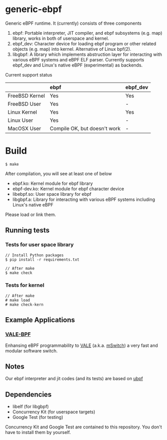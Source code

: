 # generic-ebpf
Generic eBPF runtime. It (currently) consists of three components

1. ebpf: Portable interpreter, JIT compiler, and ebpf subsystems (e.g. map) library, works in both of userspace and kernel.
2. ebpf_dev: Character device for loading ebpf program or other related objects (e.g. map) into kernel. Alternative of Linux bpf(2).
3. libgbpf: A library which implements abstruction layer for interacting with various eBPF systems and eBPF ELF parser.
Currently supports ebpf_dev and Linux's native eBPF (experimental) as backends.

Current support status

|               |ebpf                           |ebpf_dev           |
|:--------------|:------------------------------|:------------------|
|FreeBSD Kernel |Yes                            |Yes                |
|FreeBSD User   |Yes                            |-                  |
|Linux Kernel   |Yes                            |Yes                |
|Linux User     |Yes                            |-                  |
|MacOSX User    |Compile OK, but doesn't work   |-                  |

# Build

```
$ make
```

After compilation, you will see at least one of below
- ebpf.ko: Kernel module for ebpf library
- ebpf-dev.ko: Kernel module for ebpf character device
- libebpf.so: User space library for ebpf
- libgbpf.a: Library for interacting with various eBPF systems including Linux's native eBPF

Please load or link them.

## Running tests

### Tests for user space library
```
// Install Python packages
$ pip install -r requirements.txt

// After make
$ make check
```

### Tests for kernel
```
// After make
# make load
# make check-kern
```

## Example Applications

### [VALE-BPF](https://github.com/YutaroHayakawa/vale-bpf)

Enhansing eBPF programmability to [VALE](http://info.iet.unipi.it/~luigi/papers/20121026-vale.pdf)
(a.k.a. [mSwitch](https://pdfs.semanticscholar.org/ec44/8ceb3e05b9222113366dace9fdd2a62322de.pdf))
 a very fast and modular software switch.
 
## Notes
Our ebpf interpreter and jit codes (and its tests) are based on [ubpf](https://github.com/iovisor/ubpf)

## Dependencies

- libelf (for libgbpf)
- Concurrency Kit (for userspace targets)
- Google Test (for testing)

Concurrency Kit and Google Test are contained to this repository. You don't have to
install them by yourself.
